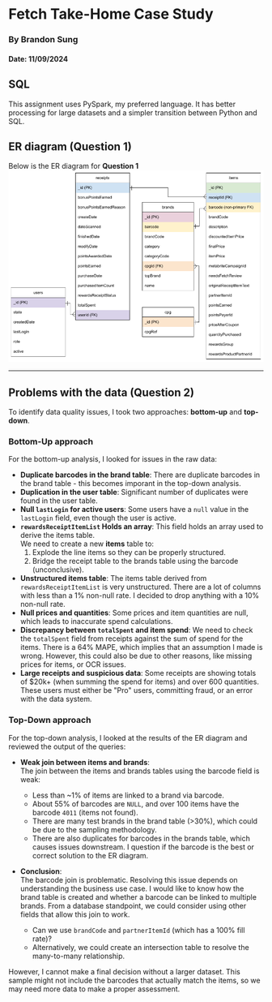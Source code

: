 # Fetch Take-Home Case Study  
### By Brandon Sung  
#### Date: 11/09/2024  

## SQL  
This assignment uses PySpark, my preferred language. It has better processing for large datasets and a simpler transition between Python and SQL.

## ER diagram (Question 1)
Below is the ER diagram for **Question 1**
![fetch erd](fetch_ERD.png)

---

## Problems with the data (Question 2)

To identify data quality issues, I took two approaches: **bottom-up** and **top-down**.

### Bottom-Up approach  
For the bottom-up analysis, I looked for issues in the raw data:

- **Duplicate barcodes in the brand table**: There are duplicate barcodes in the brand table - this becomes imporant in the top-down analysis.
- **Duplication in the user table**: Significant number of duplicates were found in the user table.
- **Null `lastLogin` for active users**: Some users have a `null` value in the `lastLogin` field, even though the user is active.
- **`rewardsReceiptItemList` Holds an array**: This field holds an array used to derive the items table.  
  We need to create a new **items** table to:
  1. Explode the line items so they can be properly structured.
  2. Bridge the receipt table to the brands table using the barcode (unconclusive).
- **Unstructured items table**: The items table derived from `rewardsReceiptItemList` is very unstructured. There are a lot of columns with less than a 1% non-null rate. I decided to drop anything with a 10% non-null rate.
- **Null prices and quantities**: Some prices and item quantities are null, which leads to inaccurate spend calculations.
- **Discrepancy between `totalSpent` and item spend**: We need to check the `totalSpent` field from receipts against the sum of spend for the items. There is a 64% MAPE, which implies that an assumption I made is wrong. However, this could also be due to other reasons, like missing prices for items, or OCR issues.
- **Large receipts and suspicious data**: Some receipts are showing totals of $20k+ (when summing the spend for items) and over 600 quantities. These users must either be "Pro" users, committing fraud, or an error with the data system.

### Top-Down approach  
For the top-down analysis, I looked at the results of the ER diagram and reviewed the output of the queries:

- **Weak join between items and brands**:  
  The join between the items and brands tables using the barcode field is weak:
  - Less than ~1% of items are linked to a brand via barcode.
  - About 55% of barcodes are `NULL`, and over 100 items have the barcode `4011` (items not found).
  - There are many test brands in the brand table (>30%), which could be due to the sampling methodology.
  - There are also duplicates for barcodes in the brands table, which causes issues downstream. I question if the barcode is the best or correct solution to the ER diagram. 

- **Conclusion**:  
  The barcode join is problematic. Resolving this issue depends on understanding the business use case. I would like to know how the brand table is created and whether a barcode can be linked to multiple brands. From a database standpoint, we could consider using other fields that allow this join to work.  
  - Can we use `brandCode` and `partnerItemId` (which has a 100% fill rate)?  
  - Alternatively, we could create an intersection table to resolve the many-to-many relationship.
  
However, I cannot make a final decision without a larger dataset. This sample might not include the barcodes that actually match the items, so we may need more data to make a proper assessment.